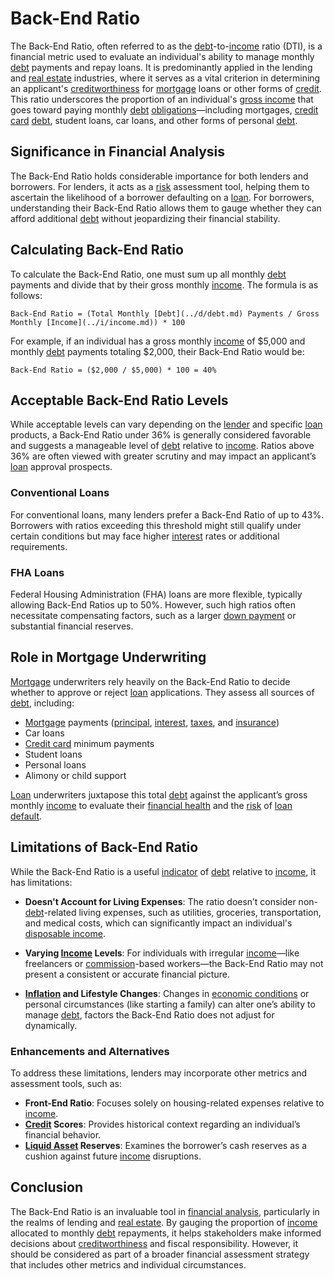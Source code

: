 # Back-End Ratio

The Back-End Ratio, often referred to as the [debt](../d/debt.md)-to-[income](../i/income.md) ratio (DTI), is a financial metric used to evaluate an individual's ability to manage monthly [debt](../d/debt.md) payments and repay loans. It is predominantly applied in the lending and [real estate](../r/real_estate.md) industries, where it serves as a vital criterion in determining an applicant's [creditworthiness](../c/creditworthiness.md) for [mortgage](../m/mortgage.md) loans or other forms of [credit](../c/credit.md). This ratio underscores the proportion of an individual's [gross income](../g/gross_income.md) that goes toward paying monthly [debt](../d/debt.md) [obligations](../o/obligation.md)—including mortgages, [credit card](../c/credit_card.md) [debt](../d/debt.md), student loans, car loans, and other forms of personal [debt](../d/debt.md).

## Significance in Financial Analysis

The Back-End Ratio holds considerable importance for both lenders and borrowers. For lenders, it acts as a [risk](../r/risk.md) assessment tool, helping them to ascertain the likelihood of a borrower defaulting on a [loan](../l/loan.md). For borrowers, understanding their Back-End Ratio allows them to gauge whether they can afford additional [debt](../d/debt.md) without jeopardizing their financial stability.

## Calculating Back-End Ratio

To calculate the Back-End Ratio, one must sum up all monthly [debt](../d/debt.md) payments and divide that by their gross monthly [income](../i/income.md). The formula is as follows:

```
Back-End Ratio = (Total Monthly [Debt](../d/debt.md) Payments / Gross Monthly [Income](../i/income.md)) * 100
```

For example, if an individual has a gross monthly [income](../i/income.md) of $5,000 and monthly [debt](../d/debt.md) payments totaling $2,000, their Back-End Ratio would be:

```
Back-End Ratio = ($2,000 / $5,000) * 100 = 40%
```

## Acceptable Back-End Ratio Levels

While acceptable levels can vary depending on the [lender](../l/lender.md) and specific [loan](../l/loan.md) products, a Back-End Ratio under 36% is generally considered favorable and suggests a manageable level of [debt](../d/debt.md) relative to [income](../i/income.md). Ratios above 36% are often viewed with greater scrutiny and may impact an applicant’s [loan](../l/loan.md) approval prospects.

### Conventional Loans

For conventional loans, many lenders prefer a Back-End Ratio of up to 43%. Borrowers with ratios exceeding this threshold might still qualify under certain conditions but may face higher [interest](../i/interest.md) rates or additional requirements.

### FHA Loans

Federal Housing Administration (FHA) loans are more flexible, typically allowing Back-End Ratios up to 50%. However, such high ratios often necessitate compensating factors, such as a larger [down payment](../d/down_payment.md) or substantial financial reserves.

## Role in Mortgage Underwriting

[Mortgage](../m/mortgage.md) underwriters rely heavily on the Back-End Ratio to decide whether to approve or reject [loan](../l/loan.md) applications. They assess all sources of [debt](../d/debt.md), including:

- [Mortgage](../m/mortgage.md) payments ([principal](../p/principal.md), [interest](../i/interest.md), [taxes](../t/taxes.md), and [insurance](../i/insurance.md))
- Car loans
- [Credit card](../c/credit_card.md) minimum payments
- Student loans
- Personal loans
- Alimony or child support

[Loan](../l/loan.md) underwriters juxtapose this total [debt](../d/debt.md) against the applicant’s gross monthly [income](../i/income.md) to evaluate their [financial health](../f/financial_health.md) and the [risk](../r/risk.md) of [loan](../l/loan.md) [default](../d/default.md).

## Limitations of Back-End Ratio

While the Back-End Ratio is a useful [indicator](../i/indicator.md) of [debt](../d/debt.md) relative to [income](../i/income.md), it has limitations:

- **Doesn't Account for Living Expenses**: The ratio doesn’t consider non-[debt](../d/debt.md)-related living expenses, such as utilities, groceries, transportation, and medical costs, which can significantly impact an individual's [disposable income](../d/disposable_income.md).
  
- **Varying [Income](../i/income.md) Levels**: For individuals with irregular [income](../i/income.md)—like freelancers or [commission](../c/commission.md)-based workers—the Back-End Ratio may not present a consistent or accurate financial picture.
  
- **[Inflation](../i/inflation.md) and Lifestyle Changes**: Changes in [economic conditions](../e/economic_conditions.md) or personal circumstances (like starting a family) can alter one’s ability to manage [debt](../d/debt.md), factors the Back-End Ratio does not adjust for dynamically.

### Enhancements and Alternatives

To address these limitations, lenders may incorporate other metrics and assessment tools, such as:

- **Front-End Ratio**: Focuses solely on housing-related expenses relative to [income](../i/income.md).
- **[Credit](../c/credit.md) Scores**: Provides historical context regarding an individual’s financial behavior.
- **[Liquid Asset](../l/liquid_asset.md) Reserves**: Examines the borrower’s cash reserves as a cushion against future [income](../i/income.md) disruptions.

## Conclusion

The Back-End Ratio is an invaluable tool in [financial analysis](../f/financial_analysis.md), particularly in the realms of lending and [real estate](../r/real_estate.md). By gauging the proportion of [income](../i/income.md) allocated to monthly [debt](../d/debt.md) repayments, it helps stakeholders make informed decisions about [creditworthiness](../c/creditworthiness.md) and fiscal responsibility. However, it should be considered as part of a broader financial assessment strategy that includes other metrics and individual circumstances.